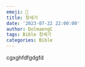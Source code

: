 ```yaml
---
emoji: 🧢
title: 창세기
date: '2023-07-22 22:00:00'
author: DolmaengC
tags: Bible 창세기 
categories: Bible
---
```


cgxghfdfgdgfd